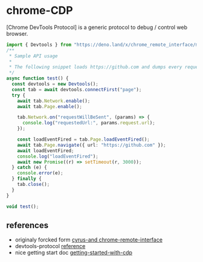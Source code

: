 # chrome-CDP

[Chrome DevTools Protocol] is a generic protocol to debug / control web browser.

```ts
import { Devtools } from "https://deno.land/x/chrome_remote_interface/mod.ts";
/**
 * Sample API usage
 *
 * The following snippet loads https://github.com and dumps every request made for 3 sec:
 */
async function test() {
  const devtools = new Devtools();
  const tab = await devtools.connectFirst("page");
  try {
    await tab.Network.enable();
    await tab.Page.enable();

    tab.Network.on("requestWillBeSent", (params) => {
      console.log("requestedUrl:", params.request.url);
    });

    const loadEventFired = tab.Page.loadEventFired();
    await tab.Page.navigate({ url: "https://github.com" });
    await loadEventFired;
    console.log("loadEventFired");
    await new Promise((r) => setTimeout(r, 3000));
  } catch (e) {
    console.error(e);
  } finally {
    tab.close();
  }
}

void test();
```

## references

- originaly forcked form
  [cyrus-and chrome-remote-interface](https://github.com/cyrus-and/chrome-remote-interface)
- devtools-protocol
  [reference](https://chromedevtools.github.io/devtools-protocol/)
- nice getting start doc
  [getting-started-with-cdp](https://github.com/aslushnikov/getting-started-with-cdp)
